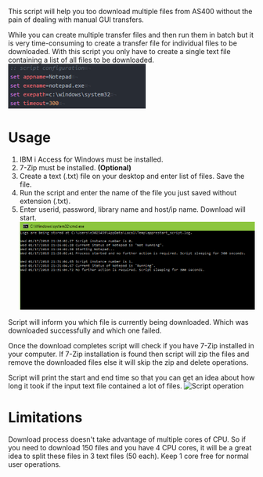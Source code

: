 This script will help you too download multiple files from AS400 without the pain of dealing with manual GUI transfers.

While you can create multiple transfer files and then run them in batch but it is very time-consuming to create a transfer file for individual files to be downloaded. With this script you only have to create a single text file containing a list of all files to be downloaded.
![Text file input](https://raw.githubusercontent.com/vivekjindal/apprestart_script/master/images/screenshot1.png)

# Usage
1. IBM i Access for Windows must be installed.
2. 7-Zip must be installed. __(Optional)__
2. Create a text (.txt) file on your desktop and enter list of files. Save the file.
3. Run the script and enter the name of the file you just saved without extension (.txt).
4. Enter userid, password, library name and host/ip name. Download will start.
![Script interaction](https://raw.githubusercontent.com/vivekjindal/apprestart_script/master/images/screenshot2.png)

Script will inform you which file is currently being downloaded. Which was downloaded successfully and which one failed.

Once the download completes script will check if you have 7-Zip installed in your computer. If 7-Zip installation is found then script will zip the files and remove the downloaded files else it will skip the zip and delete operations.

Script will print the start and end time so that you can get an idea about how long it took if the input text file contained a lot of files.
![Script operation](https://raw.githubusercontent.com/vivekjindal/apprestart_script/master/images/screenshot3.png)


# Limitations

Download process doesn't take advantage of multiple cores of CPU. So if you need to download 150 files and you have 4 CPU cores, it will be a great idea to split these files in 3 text files (50 each). Keep 1 core free for normal user operations.
